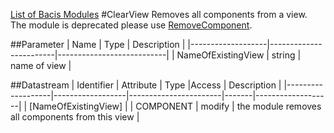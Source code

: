 [List of Bacis Modules](List_of_Basic_Modules.md)
#ClearView
Removes all components from a view. The module is deprecated please use [RemoveComponent](RemoveComponent.md).

##Parameter
|        Name       |          Type          |       Description         | 
|-------------------|------------------------|---------------------------|
| NameOfExistingView   | string | name of view |


##Datastream
|     Identifier    |     Attribute    |      Type             |Access |    Description    |
|-------------------|------------------|-----------------------|-------|-------------------|
| [NameOfExistingView] |                  | COMPONENT  | modify  | the module removes all components from this view |
